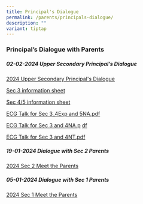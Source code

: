 ```yaml
---
title: Principal's Dialogue
permalink: /parents/principals-dialogue/
description: ""
variant: tiptap
---
```

<h3>Principal’s Dialogue with Parents</h3>
<h5>02-02-2024 Upper Secondary Principal’s Dialogue</h5>
<p><a href="https://drive.google.com/file/d/1IJXQAEzfh5-aTnbB1WvsB_oEhnVoPaRe/view?usp=sharing" rel="noopener noreferrer nofollow" target="_blank">2024 Upper Secondary Principal's Dialogue</a>
</p>
<p><a href="https://docs.google.com/document/d/1V8OVgq5JD9wUDxZBhDpBX_VK4yKx4bPQmMtTgP6wYh8/edit" rel="noopener noreferrer nofollow" target="_blank">Sec 3 information sheet</a>
</p>
<p><a href="https://docs.google.com/document/d/1ugv30dR05tH4Fe0xnDGr9E7qw_61CUA_QetyXV83fAQ/edit" rel="noopener noreferrer nofollow" target="_blank">Sec 4/5 information sheet</a>
</p>
<p><a href="/files/Parents/Ps Dialogue/2024/ECG_Talk_for_Sec_3_4Exp_and_5NA.pdf" rel="noopener noreferrer nofollow" target="_blank">ECG Talk for Sec 3_4Exp and 5NA.pdf</a>
</p>
<p><a href="/files/Parents/Ps Dialogue/2024/ECG_Talk_for_Sec_3_and_4NT.pdf" rel="noopener noreferrer nofollow" target="_blank">ECG Talk for Sec 3 and 4NA.p</a>
<a href="/files/Parents/Ps Dialogue/2024/ECG_Talk_for_Sec_3_and_4NA.pdf" rel="noopener noreferrer nofollow" target="_blank">df</a>
</p>
<p><a href="/files/Parents/Ps Dialogue/2024/ECG_Talk_for_Sec_3_and_4NT.pdf" rel="noopener noreferrer nofollow" target="_blank">ECG Talk for Sec 3 and 4NT.pdf</a>
</p>
<p></p>
<p></p>
<h5>19-01-2024 Dialogue with Sec 2 Parents</h5>
<p><a href="https://drive.google.com/file/d/1M69efiDkHtamPQzih_CzupQu2loeuTBn/view?usp=sharing" rel="noopener noreferrer nofollow" target="_blank">2024 Sec 2 Meet the Parents</a>
</p>
<p></p>
<h5>05-01-2024 Dialogue with Sec 1 Parents</h5>
<p><a href="https://drive.google.com/file/d/1SpbX9WKW2rDsd64wWkYhO3t5N6w5cf11/view?usp=sharing" rel="noopener noreferrer nofollow" target="_blank">2024 Sec 1 Meet the Parents</a>
</p>
<p></p>
<p></p>
<p></p>